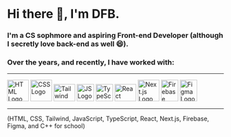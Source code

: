 # Hi there 👋, I'm DFB.

### I'm a CS sophmore and aspiring Front-end Developer (although I secretly love back-end as well 😄).

### Over the years, and recently, I have worked with:
_______________________________________________________
<img src="https://github.com/DFBDev/DFBDev/assets/104178225/2b288a8a-edc9-4360-9b72-d20e879c756b" alt="HTML Logo" width="50" height="50"> <img src="https://github.com/DFBDev/DFBDev/assets/104178225/20e7ad0e-4283-4168-afee-f866ec5f9f1e" alt="CSS Logo" width="50" height="50"> <img src="https://github.com/DFBDev/DFBDev/assets/104178225/8ae3f395-234e-411d-b285-ff7fc44d602c" alt="Tailwind Logo" width="50" height="40"> <img src="https://github.com/DFBDev/DFBDev/assets/104178225/dac65b5c-79fa-427e-9c80-6449cf5f1f9c" alt="JS Logo" width="40" height="40"> <img src="https://github.com/DFBDev/DFBDev/assets/104178225/3c5dbb13-2de4-447b-a028-69818c42605a" alt="TypeScript Logo" width="40" height="40"> <img src="https://github.com/DFBDev/DFBDev/assets/104178225/5b3a99e4-2a89-49b8-a9fb-4365c95b3684" alt="React Logo" width="50" height="40"> <img src="https://github.com/DFBDev/DFBDev/assets/104178225/883da01a-f9bc-43fd-9b04-483c11ab2731" alt="Next.js Logo" width="50" height="50"> <img src="https://github.com/DFBDev/DFBDev/assets/104178225/4a2d60c9-bbd0-4a44-bb5a-be11d14145ee" alt="Firebase Logo" width="40" height="50"> <img src="https://github.com/DFBDev/DFBDev/assets/104178225/d21a206c-152d-40a3-a60d-f70b07eb2956" alt="Figma Logo" width="40" height="50"> 
_______________________________________________________
(HTML, CSS, Tailwind, JavaScript, TypeScript, React, Next.js, Firebase, Figma, and C++ for school)
